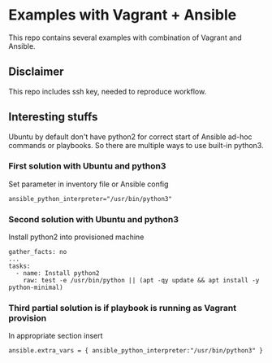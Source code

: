 # Examples with Vagrant + Ansible

This repo contains several examples with combination of Vagrant and Ansible.

## Disclaimer

This repo includes ssh key, needed to reproduce workflow.

## Interesting stuffs

Ubuntu by default don't have python2 for correct start of Ansible ad-hoc commands or playbooks.
So there are multiple ways to use built-in python3.

### First solution with Ubuntu and python3

Set parameter in inventory file or Ansible config
```
ansible_python_interpreter="/usr/bin/python3"
```

### Second solution with Ubuntu and python3

Install python2 into provisioned machine
```
gather_facts: no
...
tasks:
  - name: Install python2
    raw: test -e /usr/bin/python || (apt -qy update && apt install -y python-minimal)
```

### Third partial solution is if playbook is running as Vagrant provision

In appropriate section insert
```
ansible.extra_vars = { ansible_python_interpreter:"/usr/bin/python3" }
```
